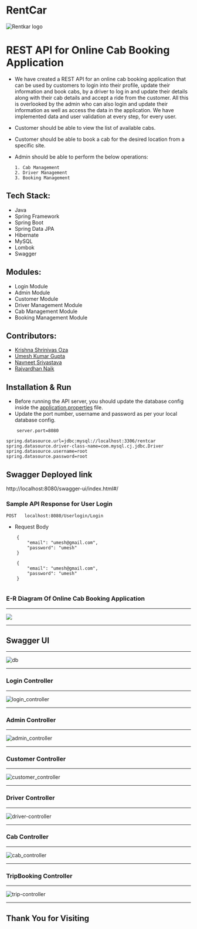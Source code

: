 # RentCar

![Rentkar logo](https://github.com/krishna98oza/shocking-grade-9442/assets/115473268/f878bfde-8480-465a-9b68-a58485991fa2)


# REST API for Online Cab Booking Application

* We have created a REST API for an online cab booking application that can be used by 
  customers to login into their profile, update their information and book cabs, by a driver 
  to log in and update their details along with their cab details and accept a ride from the 
  customer. All this is overlooked by the admin who can also login and update their 
  information as well as access the data in the application. We have implemented data and 
  user validation at every step, for every user. 

* Customer should be able to view the list of available cabs.

* Customer should be able to book a cab for the desired location from a specific site. 

* Admin should be able to perform the below operations:

      1. Cab Management 
      2. Driver Management
      3. Booking Management

## Tech Stack:

* Java
* Spring Framework
* Spring Boot
* Spring Data JPA
* Hibernate
* MySQL
* Lombok
* Swagger

## Modules:

* Login Module
* Admin Module
* Customer Module
* Driver Management Module
* Cab Management Module
* Booking Management Module

## Contributors:

* [Krishna Shrinivas Oza](https://github.com/krishna98oza)
* [Umesh Kumar Gupta](https://github.com/Umesh8878)
* [Navneet Srivastava](https://github.com/Navneet3009)
* [Rajvardhan Naik](https://github.com/shisui53)

## Installation & Run

* Before running the API server, you should update the database config inside the [application.properties](https://github.com/krishna98oza/shocking-grade-9442/blob/main/RentCar/pom.xml) file. 
* Update the port number, username and password as per your local database config.

```
    server.port=8080

spring.datasource.url=jdbc:mysql://localhost:3306/rentcar
spring.datasource.driver-class-name=com.mysql.cj.jdbc.Driver
spring.datasource.username=root
spring.datasource.password=root

```

## Swagger Deployed link
http://localhost:8080/swagger-ui/index.html#/

### Sample API Response for User Login

`POST   localhost:8080/Userlogin/Login`

* Request Body

```
    {
        "email": "umesh@gmail.com",
        "password": "umesh"
    }
    
    {
        "email": "umesh@gmail.com",
        "password": "umesh"
    }
    
```
 
### E-R Diagram Of Online Cab Booking Application
---

<img src="https://user-images.githubusercontent.com/101389007/233461279-5b887298-050a-45f0-adcd-671add82e5ad.png">


---

## Swagger UI

---

![db](https://github.com/krishna98oza/shocking-grade-9442/assets/115473268/d2a43f79-69c5-4fae-aa2e-d4a0880d4662)


---

### Login Controller

---

![login_controller](https://github.com/krishna98oza/shocking-grade-9442/assets/115473268/100d05ef-dbd3-47dd-b0fb-fb8cfbffe6c0)

---

### Admin Controller

---

![admin_controller](https://github.com/krishna98oza/shocking-grade-9442/assets/115473268/9ebb60d0-5e38-4845-85d5-10ece8a69aef)


---

### Customer Controller

---

![customer_controller](https://github.com/krishna98oza/shocking-grade-9442/assets/115473268/69a993c3-0f22-4213-80f7-9e1ac3136096)


---

### Driver Controller

---

![driver-controller](https://github.com/krishna98oza/shocking-grade-9442/assets/115473268/831214f4-e97d-47db-9109-eb7d201f2d75)


---

### Cab Controller

---

![cab_controller](https://github.com/krishna98oza/shocking-grade-9442/assets/115473268/17fe5844-4e18-43e6-a49a-c543c82796d3)


---

### TripBooking Controller

---

![trip-controller](https://github.com/krishna98oza/shocking-grade-9442/assets/115473268/5c8f0a4a-f34e-41d2-bd4f-e6e450ecd103)


---

## Thank You for Visiting
 
